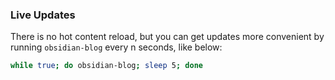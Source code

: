 ### Live Updates

There is no hot content reload, but you can get updates more convenient by running `obsidian-blog` every n seconds, like below:

```bash
while true; do obsidian-blog; sleep 5; done
```